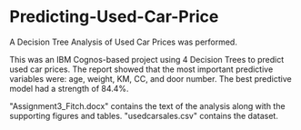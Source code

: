 # Predicting-Used-Car-Price

A Decision Tree Analysis of Used Car Prices was performed.

This was an IBM Cognos-based project using 4 Decision Trees to predict used car prices. The report showed that the most important predictive variables were: age, weight, KM, CC, and door number. The best predictive model had a strength of 84.4%.

"Assignment3_Fitch.docx" contains the text of the analysis along with the supporting figures and tables. "usedcarsales.csv" contains the dataset.
